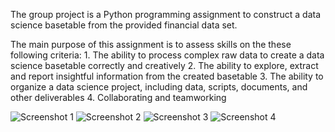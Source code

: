 The group project is a Python programming assignment to construct a data science basetable from the provided financial data set.

The main purpose of this assignment is to assess skills on the these following criteria:
	1. The ability to process complex raw data to create a data science basetable correctly and creatively
	2. The ability to explore, extract and report insightful information from the created basetable
	3. The ability to organize a data science project, including data, scripts, documents, and other deliverables
	4. Collaborating and teamworking


![Screenshot 1](https://user-images.githubusercontent.com/115185834/204759680-aef4f221-b990-4df8-97bc-2d9367b43381.png)
![Screenshot 2](https://user-images.githubusercontent.com/115185834/204759694-de3c4242-dfa9-4f70-9068-9307134d0536.png)
![Screenshot 3](https://user-images.githubusercontent.com/115185834/204761349-77d16181-5ffe-4d95-b7ec-dc3459b6fa25.png)
![Screenshot 4](https://user-images.githubusercontent.com/115185834/204761370-0be186d0-e648-4f77-aa3b-c4fcfb5c816f.png)
